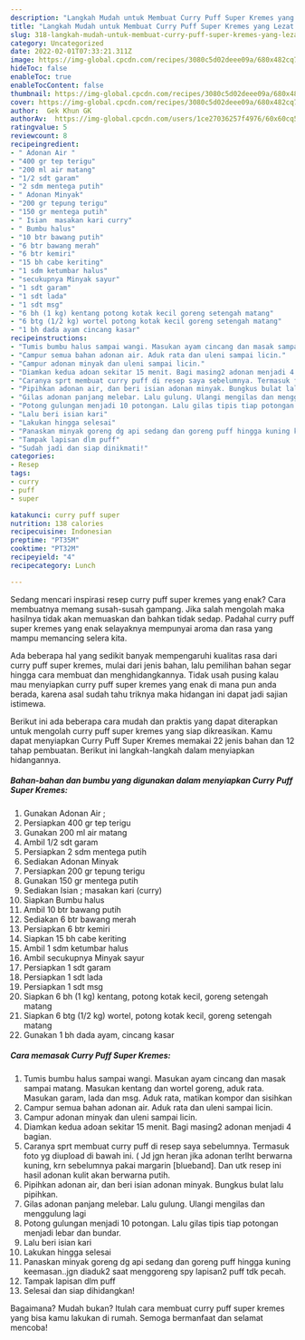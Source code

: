 ```yaml
---
description: "Langkah Mudah untuk Membuat Curry Puff Super Kremes yang Lezat Sekali"
title: "Langkah Mudah untuk Membuat Curry Puff Super Kremes yang Lezat Sekali"
slug: 318-langkah-mudah-untuk-membuat-curry-puff-super-kremes-yang-lezat-sekali
category: Uncategorized
date: 2022-02-01T07:33:21.311Z
image: https://img-global.cpcdn.com/recipes/3080c5d02deee09a/680x482cq70/curry-puff-super-kremes-foto-resep-utama.jpg
hideToc: false
enableToc: true
enableTocContent: false
thumbnail: https://img-global.cpcdn.com/recipes/3080c5d02deee09a/680x482cq70/curry-puff-super-kremes-foto-resep-utama.jpg
cover: https://img-global.cpcdn.com/recipes/3080c5d02deee09a/680x482cq70/curry-puff-super-kremes-foto-resep-utama.jpg
author:  Gek Khun GK
authorAv:  https://img-global.cpcdn.com/users/1ce27036257f4976/60x60cq50/avatar.jpg
ratingvalue: 5
reviewcount: 8
recipeingredient:
- " Adonan Air "
- "400 gr tep terigu"
- "200 ml air matang"
- "1/2 sdt garam"
- "2 sdm mentega putih"
- " Adonan Minyak"
- "200 gr tepung terigu"
- "150 gr mentega putih"
- " Isian  masakan kari curry"
- " Bumbu halus"
- "10 btr bawang putih"
- "6 btr bawang merah"
- "6 btr kemiri"
- "15 bh cabe keriting"
- "1 sdm ketumbar halus"
- "secukupnya Minyak sayur"
- "1 sdt garam"
- "1 sdt lada"
- "1 sdt msg"
- "6 bh (1 kg) kentang potong kotak kecil goreng setengah matang"
- "6 btg (1/2 kg) wortel potong kotak kecil goreng setengah matang"
- "1 bh dada ayam cincang kasar"
recipeinstructions:
- "Tumis bumbu halus sampai wangi. Masukan ayam cincang dan masak sampai matang. Masukan kentang dan wortel goreng, aduk rata. Masukan garam, lada dan msg. Aduk rata, matikan kompor dan sisihkan"
- "Campur semua bahan adonan air. Aduk rata dan uleni sampai licin."
- "Campur adonan minyak dan uleni sampai licin."
- "Diamkan kedua adoan sekitar 15 menit. Bagi masing2 adonan menjadi 4 bagian."
- "Caranya sprt membuat curry puff di resep saya sebelumnya. Termasuk foto yg diupload di bawah ini. ( Jd jgn heran jika adonan terlht berwarna kuning, krn sebelumnya pakai margarin [blueband]. Dan utk resep ini hasil adonan kulit akan berwarna putih."
- "Pipihkan adonan air, dan beri isian adonan minyak. Bungkus bulat lalu pipihkan."
- "Gilas adonan panjang melebar. Lalu gulung. Ulangi mengilas dan menggulung lagi"
- "Potong gulungan menjadi 10 potongan. Lalu gilas tipis tiap potongan menjadi lebar dan bundar."
- "Lalu beri isian kari"
- "Lakukan hingga selesai"
- "Panaskan minyak goreng dg api sedang dan goreng puff hingga kuning keemasan..jgn diaduk2 saat menggoreng spy lapisan2 puff tdk pecah."
- "Tampak lapisan dlm puff"
- "Sudah jadi dan siap dinikmati!"
categories:
- Resep
tags:
- curry
- puff
- super

katakunci: curry puff super 
nutrition: 138 calories
recipecuisine: Indonesian
preptime: "PT35M"
cooktime: "PT32M"
recipeyield: "4"
recipecategory: Lunch

---
```



Sedang mencari inspirasi resep curry puff super kremes yang enak? Cara membuatnya memang susah-susah gampang. Jika salah mengolah maka hasilnya tidak akan memuaskan dan bahkan tidak sedap. Padahal curry puff super kremes yang enak selayaknya mempunyai aroma dan rasa yang mampu memancing selera kita.




Ada beberapa hal yang sedikit banyak mempengaruhi kualitas rasa dari curry puff super kremes, mulai dari jenis bahan, lalu pemilihan bahan segar hingga cara membuat dan menghidangkannya. Tidak usah pusing kalau mau menyiapkan curry puff super kremes yang enak di mana pun anda berada, karena asal sudah tahu triknya maka hidangan ini dapat jadi sajian istimewa.


Berikut ini ada beberapa cara mudah dan praktis yang dapat diterapkan untuk mengolah curry puff super kremes yang siap dikreasikan. Kamu dapat menyiapkan Curry Puff Super Kremes memakai 22 jenis bahan dan 12 tahap pembuatan. Berikut ini langkah-langkah dalam menyiapkan hidangannya.

<!--inarticleads1-->

##### Bahan-bahan dan bumbu yang digunakan dalam menyiapkan Curry Puff Super Kremes:

1. Gunakan  Adonan Air ;
1. Persiapkan 400 gr tep terigu
1. Gunakan 200 ml air matang
1. Ambil 1/2 sdt garam
1. Persiapkan 2 sdm mentega putih
1. Sediakan  Adonan Minyak
1. Persiapkan 200 gr tepung terigu
1. Gunakan 150 gr mentega putih
1. Sediakan  Isian ; masakan kari (curry)
1. Siapkan  Bumbu halus
1. Ambil 10 btr bawang putih
1. Sediakan 6 btr bawang merah
1. Persiapkan 6 btr kemiri
1. Siapkan 15 bh cabe keriting
1. Ambil 1 sdm ketumbar halus
1. Ambil secukupnya Minyak sayur
1. Persiapkan 1 sdt garam
1. Persiapkan 1 sdt lada
1. Persiapkan 1 sdt msg
1. Siapkan 6 bh (1 kg) kentang, potong kotak kecil, goreng setengah matang
1. Siapkan 6 btg (1/2 kg) wortel, potong kotak kecil, goreng setengah matang
1. Gunakan 1 bh dada ayam, cincang kasar




<!--inarticleads2-->

##### Cara memasak Curry Puff Super Kremes:

1. Tumis bumbu halus sampai wangi. Masukan ayam cincang dan masak sampai matang. Masukan kentang dan wortel goreng, aduk rata. Masukan garam, lada dan msg. Aduk rata, matikan kompor dan sisihkan
1. Campur semua bahan adonan air. Aduk rata dan uleni sampai licin.
1. Campur adonan minyak dan uleni sampai licin.
1. Diamkan kedua adoan sekitar 15 menit. Bagi masing2 adonan menjadi 4 bagian.
1. Caranya sprt membuat curry puff di resep saya sebelumnya. Termasuk foto yg diupload di bawah ini. ( Jd jgn heran jika adonan terlht berwarna kuning, krn sebelumnya pakai margarin [blueband]. Dan utk resep ini hasil adonan kulit akan berwarna putih.
1. Pipihkan adonan air, dan beri isian adonan minyak. Bungkus bulat lalu pipihkan.
1. Gilas adonan panjang melebar. Lalu gulung. Ulangi mengilas dan menggulung lagi
1. Potong gulungan menjadi 10 potongan. Lalu gilas tipis tiap potongan menjadi lebar dan bundar.
1. Lalu beri isian kari
1. Lakukan hingga selesai
1. Panaskan minyak goreng dg api sedang dan goreng puff hingga kuning keemasan..jgn diaduk2 saat menggoreng spy lapisan2 puff tdk pecah.
1. Tampak lapisan dlm puff
1. Selesai dan siap dihidangkan!



Bagaimana? Mudah bukan? Itulah cara membuat curry puff super kremes yang bisa kamu lakukan di rumah. Semoga bermanfaat dan selamat mencoba!
